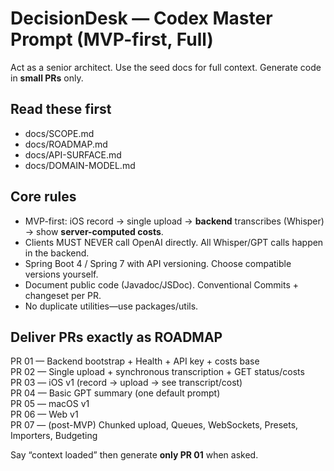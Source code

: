 # DecisionDesk — Codex Master Prompt (MVP-first, Full)

Act as a senior architect. Use the seed docs for full context. Generate code in **small PRs** only.

## Read these first
- docs/SCOPE.md
- docs/ROADMAP.md
- docs/API-SURFACE.md
- docs/DOMAIN-MODEL.md

## Core rules
- MVP-first: iOS record → single upload → **backend** transcribes (Whisper) → show **server-computed costs**.
- Clients MUST NEVER call OpenAI directly. All Whisper/GPT calls happen in the backend.
- Spring Boot 4 / Spring 7 with API versioning. Choose compatible versions yourself.
- Document public code (Javadoc/JSDoc). Conventional Commits + changeset per PR.
- No duplicate utilities—use packages/utils.

## Deliver PRs exactly as ROADMAP
PR 01 — Backend bootstrap + Health + API key + costs base  
PR 02 — Single upload + synchronous transcription + GET status/costs  
PR 03 — iOS v1 (record → upload → see transcript/cost)  
PR 04 — Basic GPT summary (one default prompt)  
PR 05 — macOS v1  
PR 06 — Web v1  
PR 07 — (post-MVP) Chunked upload, Queues, WebSockets, Presets, Importers, Budgeting

Say “context loaded” then generate **only PR 01** when asked.

